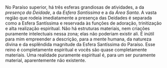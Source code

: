 No Paraíso superior, há três esferas grandiosas de atividades, a da *presença da Deidade*, a da *Esfera Santíssima* e a da *Área Santa*. A vasta região que rodeia imediatamente a presença das Deidades é separada como a Esfera Santíssima e reservada às funções de adoração, trinitização e alta realização espiritual. Não há estruturas materiais, nem criações puramente intelectuais nessa zona; elas não poderiam existir ali. É inútil para mim empreender a descrição, para a mente humana, da natureza divina e da esplêndida magnitude da Esfera Santíssima do Paraíso. Esse reino é completamente espiritual e vocês são quase completamente materiais. Uma realidade puramente espiritual é, para um ser puramente material, aparentemente não existente.